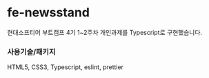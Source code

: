 # fe-newsstand
현대소프티어 부트캠프 4기 1~2주차 개인과제를 Typescript로 구현했습니다.

### 사용기술/패키지
HTML5, CSS3, Typescript, eslint, prettier
